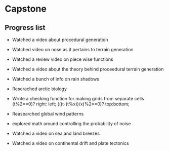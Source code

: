 # Capstone

## Progress list
* Watched a video about procedural generation
* Watched video on nose as it pertains to terrain generation
* Watched a review video on piece wise functions
* Watched a video about the theory behind proceedural terrain generation

* Watched a bunch of info on rain shadows
* Reserached arctic biology
* Wrote a checking function for making grids from separate cells (t%2==0)? right: left; (((t-(t%x))/x)%2==0)? top:bottom;
* Reasearched global wind patterns
* explored math around controlling the probability of noise
* Watched a video on sea and land breezes
* Watched a video on continental drift and plate tectonics